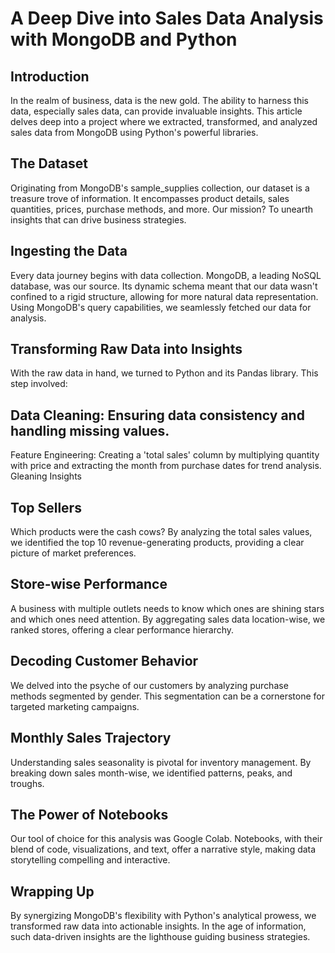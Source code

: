 # A Deep Dive into Sales Data Analysis with MongoDB and Python
## Introduction
In the realm of business, data is the new gold. The ability to harness this data, especially sales data, can provide invaluable insights. This article delves deep into a project where we extracted, transformed, and analyzed sales data from MongoDB using Python's powerful libraries.

## The Dataset
Originating from MongoDB's sample_supplies collection, our dataset is a treasure trove of information. It encompasses product details, sales quantities, prices, purchase methods, and more. Our mission? To unearth insights that can drive business strategies.

## Ingesting the Data
Every data journey begins with data collection. MongoDB, a leading NoSQL database, was our source. Its dynamic schema meant that our data wasn't confined to a rigid structure, allowing for more natural data representation. Using MongoDB's query capabilities, we seamlessly fetched our data for analysis.

## Transforming Raw Data into Insights
With the raw data in hand, we turned to Python and its Pandas library. This step involved:

## Data Cleaning: Ensuring data consistency and handling missing values.
Feature Engineering: Creating a 'total sales' column by multiplying quantity with price and extracting the month from purchase dates for trend analysis.
Gleaning Insights

## Top Sellers
Which products were the cash cows? By analyzing the total sales values, we identified the top 10 revenue-generating products, providing a clear picture of market preferences.

## Store-wise Performance
A business with multiple outlets needs to know which ones are shining stars and which ones need attention. By aggregating sales data location-wise, we ranked stores, offering a clear performance hierarchy.

## Decoding Customer Behavior
We delved into the psyche of our customers by analyzing purchase methods segmented by gender. This segmentation can be a cornerstone for targeted marketing campaigns.

## Monthly Sales Trajectory
Understanding sales seasonality is pivotal for inventory management. By breaking down sales month-wise, we identified patterns, peaks, and troughs.

## The Power of Notebooks
Our tool of choice for this analysis was Google Colab. Notebooks, with their blend of code, visualizations, and text, offer a narrative style, making data storytelling compelling and interactive.

## Wrapping Up
By synergizing MongoDB's flexibility with Python's analytical prowess, we transformed raw data into actionable insights. In the age of information, such data-driven insights are the lighthouse guiding business strategies.



